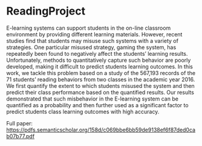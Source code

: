 # ReadingProject

E-learning systems can support students in the on-line classroom environment by providing different learning materials. 
However, recent studies find that students may misuse such systems with a variety of strategies. One particular misused strategy, gaming the system, has repeatedly been found to negatively affect the students’ learning results. Unfortunately, methods to quantitatively capture such behavior are poorly developed, making it difficult to predict students learning outcomes. In this work, we tackle this problem based on a study of the 567,193 records of the 71 students’ reading behaviors from two classes in the academic year 2016. We first quantify the extent to which students misused the system and then predict their class performance based on the quantified results. Our results demonstrated that such misbehavior in the E-learning system can be quantified as a probability and then further used as a significant factor to predict students class learning outcomes with high accuracy.

Full paper: https://pdfs.semanticscholar.org/158d/c069bbe6bb59de9138ef6f87ded0cab07b77.pdf
